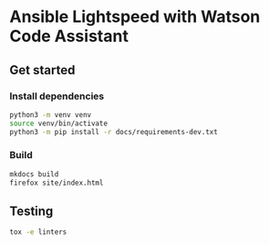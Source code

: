 # Ansible Lightspeed with Watson Code Assistant

## Get started

### Install dependencies

```bash
python3 -m venv venv
source venv/bin/activate
python3 -m pip install -r docs/requirements-dev.txt
```

### Build

```bash
mkdocs build
firefox site/index.html
```

## Testing

```bash
tox -e linters
```
